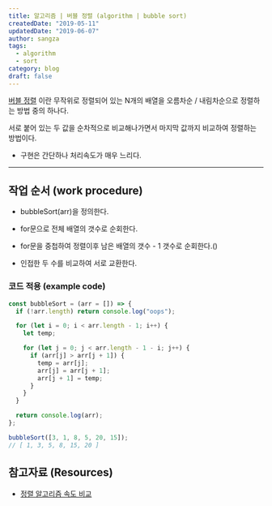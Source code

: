 ```yaml
---
title: 알고리즘 | 버블 정렬 (algorithm | bubble sort)
createdDate: "2019-05-11"
updatedDate: "2019-06-07"
author: sangza
tags:
  - algorithm
  - sort
category: blog
draft: false
---
```


[버블 정렬](https://ko.wikipedia.org/wiki/거품_정렬) 이란 무작위로 정렬되어 있는
N개의 배열을 오름차순 / 내림차순으로 정렬하는 방법 중의 하나다.

서로 붙어 있는 두 값을 순차적으로 비교해나가면서 마지막 값까지 비교하여 정렬하는 방법이다.

- 구현은 간단하나 처리속도가 매우 느리다.

---

## 작업 순서 (work procedure)

- bubbleSort(arr)을 정의한다.

- for문으로 전체 배열의 갯수로 순회한다.

- for문을 중첩하여 정렬이후 남은 배열의 갯수 - 1 갯수로 순회한다.()

- 인접한 두 수를 비교하여 서로 교환한다.

### 코드 적용 (example code)

```js
const bubbleSort = (arr = []) => {
  if (!arr.length) return console.log("oops");

  for (let i = 0; i < arr.length - 1; i++) {
    let temp;

    for (let j = 0; j < arr.length - 1 - i; j++) {
      if (arr[j] > arr[j + 1]) {
        temp = arr[j];
        arr[j] = arr[j + 1];
        arr[j + 1] = temp;
      }
    }
  }

  return console.log(arr);
};

bubbleSort([3, 1, 8, 5, 20, 15]);
// [ 1, 3, 5, 8, 15, 20 ]
```

## 참고자료 (Resources)

- [정렬 알고리즘 속도 비교](https://www.toptal.com/developers/sorting-algorithms)
